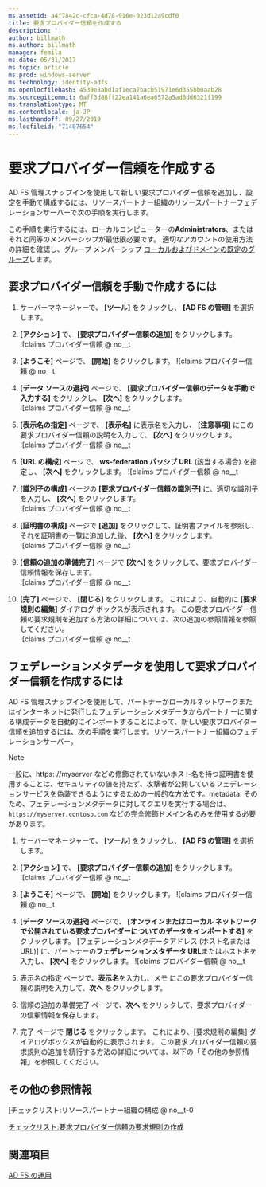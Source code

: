 ```yaml
---
ms.assetid: a4f7842c-cfca-4d78-916e-023d12a9cdf0
title: 要求プロバイダー信頼を作成する
description: ''
author: billmath
ms.author: billmath
manager: femila
ms.date: 05/31/2017
ms.topic: article
ms.prod: windows-server
ms.technology: identity-adfs
ms.openlocfilehash: 4539e8abd1af1eca7bacb51971e6d355bb0aab28
ms.sourcegitcommit: 6aff3d88ff22ea141a6ea6572a5ad8dd6321f199
ms.translationtype: MT
ms.contentlocale: ja-JP
ms.lasthandoff: 09/27/2019
ms.locfileid: "71407654"
---
```

# <a name="create-a-claims-provider-trust"></a>要求プロバイダー信頼を作成する

AD FS 管理スナップインを使用して新しい要求プロバイダー信頼を追加し、設定を手動で構成するには、リソースパートナー組織のリソースパートナーフェデレーションサーバーで次の手順を実行します。  
  
この手順を実行するには、ローカルコンピューターの**Administrators**、またはそれと同等のメンバーシップが最低限必要です。  適切なアカウントの使用方法の詳細を確認し、グループ メンバーシップ [ローカルおよびドメインの既定のグループ](https://go.microsoft.com/fwlink/?LinkId=83477)します。   
  
## <a name="to-create-a-claims-provider-trust-manually"></a>要求プロバイダー信頼を手動で作成するには  
  
1.  サーバーマネージャーで、 **[ツール]** をクリックし、 **[AD FS の管理]** を選択します。  
  
2.  **[アクション]** で、 **[要求プロバイダー信頼の追加]** をクリックします。  
![claims プロバイダー信頼 @ no__t   
  
3.  **[ようこそ]** ページで、 **[開始]** をクリックします。 
![claims プロバイダー信頼 @ no__t    
  
4.  **[データ ソースの選択]** ページで、 **[要求プロバイダー信頼のデータを手動で入力する]** をクリックし、 **[次へ]** をクリックします。  
![claims プロバイダー信頼 @ no__t     

5.  **[表示名の指定]** ページで、 **[表示名]** に表示名を入力し、 **[注意事項]** にこの要求プロバイダー信頼の説明を入力して、 **[次へ]** をクリックします。  
![claims プロバイダー信頼 @ no__t     

6.  **[URL の構成]** ページで、 **ws-federation パッシブ URL** (該当する場合) を指定し、 **[次へ]** をクリックします。
![claims プロバイダー信頼 @ no__t     

8. **[識別子の構成]** ページの **[要求プロバイダー信頼の識別子]** に、適切な識別子を入力し、 **[次へ]** をクリックします。  
![claims プロバイダー信頼 @ no__t    

9. **[証明書の構成]** ページで **[追加]** をクリックして、証明書ファイルを参照し、それを証明書の一覧に追加した後、 **[次へ]** をクリックします。  
![claims プロバイダー信頼 @ no__t    

10. **[信頼の追加の準備完了]** ページで **[次へ]** をクリックして、要求プロバイダー信頼情報を保存します。  
![claims プロバイダー信頼 @ no__t    

11. **[完了]** ページで、 **[閉じる]** をクリックします。 これにより、自動的に **[要求規則の編集]** ダイアログ ボックスが表示されます。 この要求プロバイダー信頼の要求規則を追加する方法の詳細については、次の追加の参照情報を参照してください。  
![claims プロバイダー信頼 @ no__t

## <a name="to-create-a-claims-provider-trust-using-federation-metadata"></a>フェデレーションメタデータを使用して要求プロバイダー信頼を作成するには
AD FS 管理スナップインを使用して、パートナーがローカルネットワークまたはインターネットに発行したフェデレーションメタデータからパートナーに関する構成データを自動的にインポートすることによって、新しい要求プロバイダー信頼を追加するには、次の手順を実行します。リソースパートナー組織のフェデレーションサーバー。

>[!NOTE]
>一般に、https: \//myserver などの修飾されていないホスト名を持つ証明書を使用することは、セキュリティの値を持たず、攻撃者が公開しているフェデレーションサービスを偽装できるようにするための一般的な方法です。metadata. そのため、フェデレーションメタデータに対してクエリを実行する場合は、`https://myserver.contoso.com` などの完全修飾ドメイン名のみを使用する必要があります。

1.  サーバーマネージャーで、 **[ツール]** をクリックし、 **[AD FS の管理]** を選択します。  
  
2.  **[アクション]** で、 **[要求プロバイダー信頼の追加]** をクリックします。  
![claims プロバイダー信頼 @ no__t   
  
3.  **[ようこそ]** ページで、 **[開始]** をクリックします。 
![claims プロバイダー信頼 @ no__t    
  
4.  **[データ ソースの選択]** ページで、 **[オンラインまたはローカル ネットワークで公開されている要求プロバイダーについてのデータをインポートする]** をクリックします。 [フェデレーションメタデータアドレス (ホスト名または URL)] に、パートナーの**フェデレーションメタデータ URL**またはホスト名を入力し、 **[次へ]** をクリックします。
![claims プロバイダー信頼 @ no__t    

5.  表示名の指定 ページで、**表示名**を入力し、メモ にこの要求プロバイダー信頼の説明を入力して、**次へ** をクリックします。

6.  信頼の追加の準備完了 ページで、**次へ** をクリックして、要求プロバイダーの信頼情報を保存します。

7.  完了 ページで **閉じる** をクリックします。 これにより、[要求規則の編集] ダイアログボックスが自動的に表示されます。 この要求プロバイダー信頼の要求規則の追加を続行する方法の詳細については、以下の「その他の参照情報」を参照してください。



    
## <a name="additional-references"></a>その他の参照情報  
[チェックリスト:リソースパートナー組織の構成 @ no__t-0  
  
[チェックリスト:要求プロバイダー信頼の要求規則の作成](../../ad-fs/deployment/Checklist--Creating-Claim-Rules-for-a-Claims-Provider-Trust.md)  
  
## <a name="see-also"></a>関連項目  
[AD FS の運用](../../ad-fs/AD-FS-2016-Operations.md) 
  

